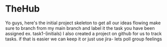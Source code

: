 # TheHub
Yo guys, here's the initial project skeleton to get all our ideas flowing
make sure to branch from my main branch and label it the task you have been assigned
ex. task1-(initials) 
I also created a project on github for us to track tasks. if that is easier we can keep it or just use jira- lets poll group feelings 